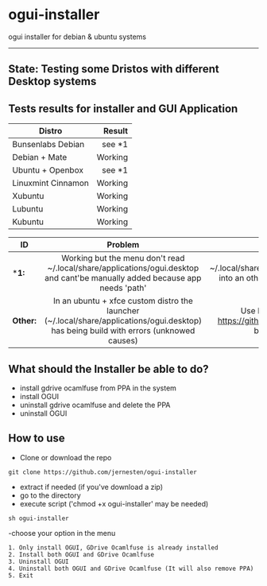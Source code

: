 # ogui-installer

ogui installer for debian & ubuntu systems

----
State: Testing some Dristos with different Desktop systems
----

## Tests results for installer and GUI Application

| Distro             | Result  |
| ------------------ |--------:|
| Bunsenlabs Debian  | see *1  |
| Debian + Mate      | Working |
| Ubuntu + Openbox   | see *1  |
| Linuxmint Cinnamon | Working |
| Xubuntu            | Working |
| Lubuntu            | Working |
| Kubuntu            | Working |

|ID|Problem|Solution|
|--|:-----:|:------:|
|***1:**| Working but the menu don't read ~/.local/share/applications/ogui.desktop and cant'be manually added because app needs 'path' | Copy ~/.local/share/applications/ogui.desktop into an other directory and launch it from there.|
|**Other:**| In an ubuntu + xfce custom distro the launcher (~/.local/share/applications/ogui.desktop) has being build with errors (unknowed causes) | Use Installation guide in https://github.com/jernesten/ogui to build it correctly.|

## What should the Installer be able to do?

- install gdrive ocamlfuse from PPA in the system
- install OGUI
- uninstall gdrive ocamlfuse and delete the PPA
- uninstall OGUI

## How to use

- Clone or download the repo
```
git clone https://github.com/jernesten/ogui-installer
```
- extract if needed (if you've download a zip)
- go to the directory
- execute script ('chmod +x ogui-installer' may be needed)
```
sh ogui-installer
```
-choose your option in the menu
```
1. Only install OGUI, GDrive Ocamlfuse is already installed
2. Install both OGUI and GDrive Ocamlfuse
3. Uninstall OGUI
4. Uninstall both OGUI and GDrive Ocamlfuse (It will also remove PPA)
5. Exit            
```

